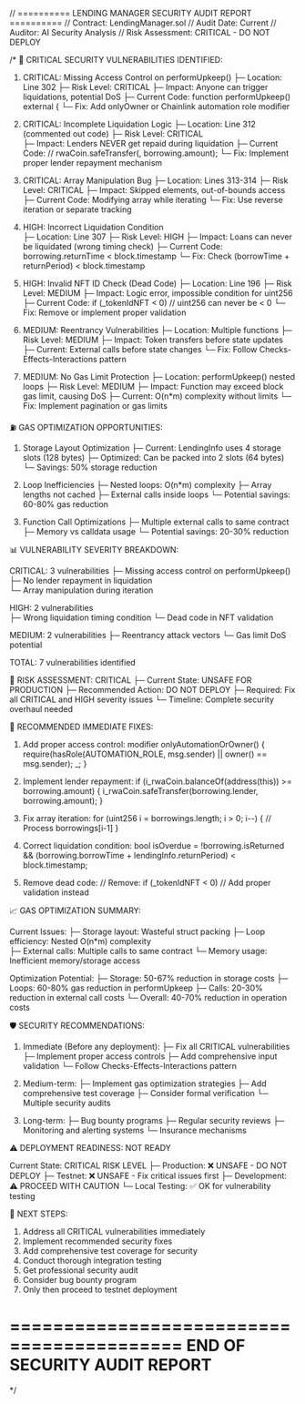 // ========== LENDING MANAGER SECURITY AUDIT REPORT ==========
// Contract: LendingManager.sol
// Audit Date: Current
// Auditor: AI Security Analysis
// Risk Assessment: CRITICAL - DO NOT DEPLOY

/*
🚨 CRITICAL SECURITY VULNERABILITIES IDENTIFIED:

1. CRITICAL: Missing Access Control on performUpkeep()
   ├─ Location: Line 302
   ├─ Risk Level: CRITICAL
   ├─ Impact: Anyone can trigger liquidations, potential DoS
   ├─ Current Code: function performUpkeep() external {
   └─ Fix: Add onlyOwner or Chainlink automation role modifier

2. CRITICAL: Incomplete Liquidation Logic
   ├─ Location: Line 312 (commented out code)
   ├─ Risk Level: CRITICAL  
   ├─ Impact: Lenders NEVER get repaid during liquidation
   ├─ Current Code: // rwaCoin.safeTransfer(, borrowing.amount);
   └─ Fix: Implement proper lender repayment mechanism

3. CRITICAL: Array Manipulation Bug
   ├─ Location: Lines 313-314
   ├─ Risk Level: CRITICAL
   ├─ Impact: Skipped elements, out-of-bounds access
   ├─ Current Code: Modifying array while iterating
   └─ Fix: Use reverse iteration or separate tracking

4. HIGH: Incorrect Liquidation Condition  
   ├─ Location: Line 307
   ├─ Risk Level: HIGH
   ├─ Impact: Loans can never be liquidated (wrong timing check)
   ├─ Current Code: borrowing.returnTime < block.timestamp
   └─ Fix: Check (borrowTime + returnPeriod) < block.timestamp

5. HIGH: Invalid NFT ID Check (Dead Code)
   ├─ Location: Line 196
   ├─ Risk Level: MEDIUM
   ├─ Impact: Logic error, impossible condition for uint256
   ├─ Current Code: if (_tokenIdNFT < 0) // uint256 can never be < 0
   └─ Fix: Remove or implement proper validation

6. MEDIUM: Reentrancy Vulnerabilities
   ├─ Location: Multiple functions
   ├─ Risk Level: MEDIUM
   ├─ Impact: Token transfers before state updates
   ├─ Current: External calls before state changes
   └─ Fix: Follow Checks-Effects-Interactions pattern

7. MEDIUM: No Gas Limit Protection
   ├─ Location: performUpkeep() nested loops
   ├─ Risk Level: MEDIUM
   ├─ Impact: Function may exceed block gas limit, causing DoS
   ├─ Current: O(n*m) complexity without limits
   └─ Fix: Implement pagination or gas limits

⛽ GAS OPTIMIZATION OPPORTUNITIES:

1. Storage Layout Optimization
   ├─ Current: LendingInfo uses 4 storage slots (128 bytes)
   ├─ Optimized: Can be packed into 2 slots (64 bytes)
   └─ Savings: 50% storage reduction

2. Loop Inefficiencies
   ├─ Nested loops: O(n*m) complexity
   ├─ Array lengths not cached
   ├─ External calls inside loops
   └─ Potential savings: 60-80% gas reduction

3. Function Call Optimizations
   ├─ Multiple external calls to same contract
   ├─ Memory vs calldata usage
   └─ Potential savings: 20-30% reduction

📊 VULNERABILITY SEVERITY BREAKDOWN:

CRITICAL: 3 vulnerabilities
├─ Missing access control on performUpkeep()
├─ No lender repayment in liquidation  
└─ Array manipulation during iteration

HIGH: 2 vulnerabilities  
├─ Wrong liquidation timing condition
└─ Dead code in NFT validation

MEDIUM: 2 vulnerabilities
├─ Reentrancy attack vectors
└─ Gas limit DoS potential

TOTAL: 7 vulnerabilities identified

🚨 RISK ASSESSMENT: CRITICAL
├─ Current State: UNSAFE FOR PRODUCTION
├─ Recommended Action: DO NOT DEPLOY
├─ Required: Fix all CRITICAL and HIGH severity issues
└─ Timeline: Complete security overhaul needed

🔧 RECOMMENDED IMMEDIATE FIXES:

1. Add proper access control:
   modifier onlyAutomationOrOwner() {
       require(hasRole(AUTOMATION_ROLE, msg.sender) || owner() == msg.sender);
       _;
   }

2. Implement lender repayment:
   if (i_rwaCoin.balanceOf(address(this)) >= borrowing.amount) {
       i_rwaCoin.safeTransfer(borrowing.lender, borrowing.amount);
   }

3. Fix array iteration:
   for (uint256 i = borrowings.length; i > 0; i--) {
       // Process borrowings[i-1]
   }

4. Correct liquidation condition:
   bool isOverdue = !borrowing.isReturned && 
       (borrowing.borrowTime + lendingInfo.returnPeriod) < block.timestamp;

5. Remove dead code:
   // Remove: if (_tokenIdNFT < 0)
   // Add proper validation instead

📈 GAS OPTIMIZATION SUMMARY:

Current Issues:
├─ Storage layout: Wasteful struct packing
├─ Loop efficiency: Nested O(n*m) complexity  
├─ External calls: Multiple calls to same contract
└─ Memory usage: Inefficient memory/storage access

Optimization Potential:
├─ Storage: 50-67% reduction in storage costs
├─ Loops: 60-80% gas reduction in performUpkeep
├─ Calls: 20-30% reduction in external call costs
└─ Overall: 40-70% reduction in operation costs

🛡️ SECURITY RECOMMENDATIONS:

1. Immediate (Before any deployment):
   ├─ Fix all CRITICAL vulnerabilities
   ├─ Implement proper access controls
   ├─ Add comprehensive input validation
   └─ Follow Checks-Effects-Interactions pattern

2. Medium-term:
   ├─ Implement gas optimization strategies
   ├─ Add comprehensive test coverage
   ├─ Consider formal verification
   └─ Multiple security audits

3. Long-term:
   ├─ Bug bounty programs
   ├─ Regular security reviews
   ├─ Monitoring and alerting systems
   └─ Insurance mechanisms

⚠️ DEPLOYMENT READINESS: NOT READY

Current State: CRITICAL RISK LEVEL
├─ Production: ❌ UNSAFE - DO NOT DEPLOY
├─ Testnet: ❌ UNSAFE - Fix critical issues first
├─ Development: ⚠️ PROCEED WITH CAUTION
└─ Local Testing: ✅ OK for vulnerability testing

🎯 NEXT STEPS:

1. Address all CRITICAL vulnerabilities immediately
2. Implement recommended security fixes  
3. Add comprehensive test coverage for security
4. Conduct thorough integration testing
5. Get professional security audit
6. Consider bug bounty program
7. Only then proceed to testnet deployment

==========================================
END OF SECURITY AUDIT REPORT
==========================================
*/
